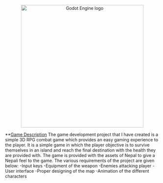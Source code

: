 

<p align="center">
  <a href="https://godotengine.org">
    <img src="logo_outlined.svg" width="400" alt="Godot Engine logo">
  </a>
</p>



**[Game Description](https://godotengine.org) The game development project that I have created is a simple 3D RPG combat game which provides an easy gaming experience to the player. It is a simple game in which the player objective is to survive themselves in an island and reach the final destination with the health they are provided with. The game is provided with the assets of Nepal to give a Nepali feel to the game. The various requirements of the project are given below: 
 -Input keys
 -Equipment of the weapon
 -Enemies attacking player
 -User interface
 -Proper designing of the map
 -Animation of the different characters
 